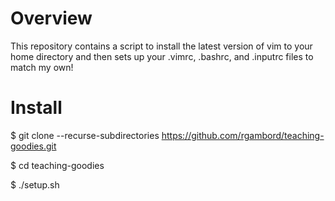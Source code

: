 # Overview

This repository contains a script to install the latest version of vim to your home directory and then sets up your .vimrc, .bashrc, and .inputrc files to match my own!

# Install

$ git clone --recurse-subdirectories https://github.com/rgambord/teaching-goodies.git

$ cd teaching-goodies

$ ./setup.sh

